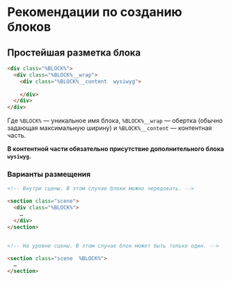 # Рекомендации по созданию блоков

## Простейшая разметка блока

```html
<div class="%BLOCK%">
  <div class="%BLOCK%__wrap">
    <div class="%BLOCK%__content  wysiwyg">
      
    </div>
  </div>
</div>
```

Где `%BLOCK%` — уникальное имя блока, `%BLOCK%__wrap` — обертка (обычно задающая максимальную ширину) и `%BLOCK%__content` — контентная часть.

**В контентной части обязательно присутствие дополнительного блока `wysiwyg`.**

### Варианты размещения

```html
<!-- Внутри сцены. В этом случае блоки можно чередовать. -->

<section class="scene">
  <div class="%BLOCK%">
    …
  </div>
</section>


<!-- На уровне сцены. В этом случае блок может быть только один. -->

<section class="scene  %BLOCK%">
  …
</section>
```
